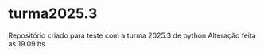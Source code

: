 # turma2025.3
Repositório criado para teste com a turma 2025.3 de python
Alteração feita as 19.09 hs
